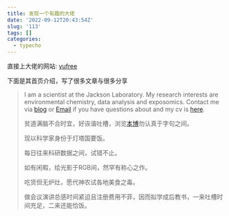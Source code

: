 ```yaml
---
title: 发现一个有趣的大佬
date: '2022-09-12T20:43:54Z'
slug: '113'
tags: []
categories:
  - typecho
---
```

直接上大佬的网站: [yufree][1]

下面是其首页介绍，写了很多文章与很多分享

>I am a scientist at the Jackson Laboratory. My research interests are environmental chemistry, data analysis and exposomics. Contact me via [blog](http://yufree.cn/en) or [Email](mailto:yufreecas@gmail.com) if you have questions about and my cv is [here](https://yufree.cn/en/vitae/).
>
>贫道满脑不合时宜，好诙谐吐槽，浏览[本博](http://yufree.cn/cn)勿认真于字句之间。
>
>现以科学家身份于灯塔国要饭。
>
>每日往来科研数据之间，试错不止。
>
>如有闲暇，绘光影于RGB间，然罕有称心之作。
>
>吃货但无炉灶，愿代神农试各地美食之毒。
>
>做会议演讲总感时间紧迫且注册费用不菲，因而拟学成后教书，一来吐槽时间充足，二来还能恰饭。



[1]: https://yufree.cn/
